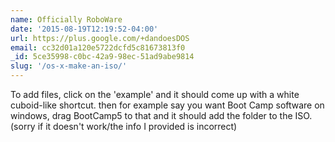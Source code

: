 ```yaml
---
name: Officially RoboWare
date: '2015-08-19T12:19:52-04:00'
url: https://plus.google.com/+dandoesDOS
email: cc32d01a120e5722dcfd5c81673813f0
_id: 5ce35998-c0bc-42a9-98ec-51ad9abe9814
slug: '/os-x-make-an-iso/'
---
```


To add files, click on the 'example' and it should come up with a white
cuboid-like shortcut. then for example say you want Boot Camp software on
windows, drag BootCamp5 to that and it should add the folder to the ISO.
(sorry if it doesn't work/the info I provided is incorrect)

